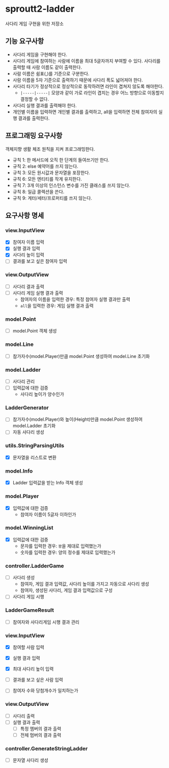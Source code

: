  # sproutt2-ladder
사다리 게임 구현을 위한 저장소

## 기능 요구사항
- 사다리 게임을 구현해야 한다.
- 사다리 게임에 참여하는 사람에 이름을 최대 5글자까지 부여할 수 있다. 사다리를 출력할 때 사람 이름도 같이 출력한다.
- 사람 이름은 쉼표(,)를 기준으로 구분한다.
- 사람 이름을 5자 기준으로 출력하기 때문에 사다리 폭도 넓어져야 한다.
- 사다리 타기가 정상적으로 정상적으로 동작하려면 라인이 겹쳐지 않도록 해야한다.
  - `|-----|-----|` 모양과 같이 가로 라인이 겹치는 경우 어느 방향으로 이동할지 결정할 수 없다.
- 사다리 실행 결과를 출력해야 한다.
- 개인별 이름을 입력하면 개인별 결과를 출력하고, all을 입력하면 전체 참여자의 실행 결과를 출력한다.

## 프로그래밍 요구사항
객체지향 생활 체조 원칙을 지켜 프로그래밍한다.
* 규칙 1: 한 메서드에 오직 한 단계의 들여쓰기만 한다.
* 규칙 2: else 예약어를 쓰지 않는다.
* 규칙 3: 모든 원시값과 문자열을 포장한다.
* 규칙 6: 모든 엔티티를 작게 유지한다.
* 규칙 7: 3개 이상의 인스턴스 변수를 가진 클래스를 쓰지 않는다.
* 규칙 8: 일급 콜렉션을 쓴다.
* 규칙 9: 게터/세터/프로퍼티를 쓰지 않는다.

## 요구사항 명세
### view.InputView
- [X] 참여자 이름 입력
- [X] 실행 결과 입력
- [X] 사다리 높이 입력
- [ ] 결과를 보고 싶은 참여자 입력

### view.OutputView
- [ ] 사다리 결과 출력
- [ ] 사다리 게임 실행 결과 출력
  - 참여자의 이름을 입력한 경우: 특정 참여자 실행 결과만 출력
  - `all`을 입력한 경우: 게임 실행 결과 출력

### model.Point
- [ ] model.Point 객체 생성

### model.Line
- [ ] 참가자수(model.Player)만큼 model.Point 생성하여 model.Line 초기화

### model.Ladder
- [ ] 사다리 관리
- [ ] 입력값에 대한 검증
  - 사다리 높이가 양수인가

### LadderGenerator
- [ ] 참가자수(model.Player)와 높이(Height)만큼 model.Point 생성하여 model.Ladder 초기화
- [ ] 자동 사다리 생성

### utils.StringParsingUtils
- [X] 문자열을 리스트로 변환

### model.Info
- [X] Ladder 입력값을 받는 Info 객체 생성

### model.Player 
- [X] 입력값에 대한 검증
  - 참여자 이름이 5글자 이하인가

### model.WinningList
- [X] 입력값에 대한 검증
  - 문자를 입력한 경우: `꽝`을 제대로 입력했는가
  - 숫자를 입력한 경우: 양의 정수를 제대로 입력했는가

### controller.LadderGame
- [ ] 사다리 생성
  - 참여자, 게임 결과 입력값, 사다리 높이를 가지고 자동으로 사다리 생성
  - 참여자, 생성된 사다리, 게임 결과 입력값으로 구성
- [ ] 사다리 게임 시행

### LadderGameResult
- [ ] 참여자와 사다리게임 시행 결과 관리

### view.InputView
- [X] 참여할 사람 입력
- [X] 실행 결과 입력
- [X] 최대 사다리 높이 입력
- [ ] 결과를 보고 싶은 사람 입력
- [ ] 참여자 수와 당첨개수가 일치하는가


### view.OutputView
- [ ] 사다리 출력
- [ ] 실행 결과 출력
  - [ ] 특정 멤버의 결과 출력
  - [ ] 전체 멈버의 결과 출력

### controller.GenerateStringLadder
- [ ] 문자열 사다리 생성